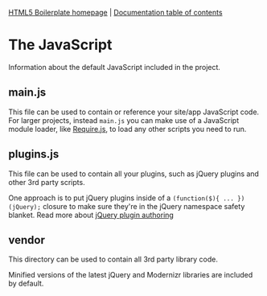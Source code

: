 [HTML5 Boilerplate homepage](http://html5boilerplate.com) | [Documentation
table of contents](README.md)

# The JavaScript

Information about the default JavaScript included in the project.

## main.js

This file can be used to contain or reference your site/app JavaScript code.
For larger projects, instead `main.js` you can make use of a JavaScript module
loader, like [Require.js](http://requirejs.org/), to load any other scripts you
need to run.

## plugins.js

This file can be used to contain all your plugins, such as jQuery plugins and
other 3rd party scripts.

One approach is to put jQuery plugins inside of a `(function($){ ...
})(jQuery);` closure to make sure they're in the jQuery namespace safety
blanket. Read more about [jQuery plugin
authoring](http://docs.jquery.com/Plugins/Authoring#Getting_Started)

## vendor

This directory can be used to contain all 3rd party library code.

Minified versions of the latest jQuery and Modernizr libraries are included by
default.
